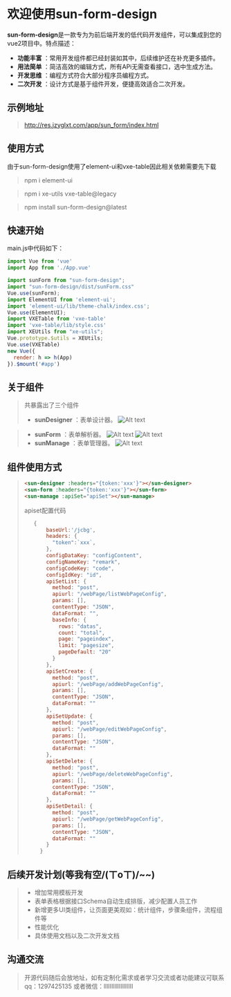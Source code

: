 # 欢迎使用sun-form-design
**sun-form-design**是一款专为为前后端开发的低代码开发组件，可以集成到您的vue2项目中。特点描述：
- **功能丰富** ：常用开发组件都已经封装如其中，后续维护还在补充更多插件。
- **用法简单** ：简洁高效的编辑方式，所有APi无需查看接口，选中生成方法。
- **开发思维** ：编程方式符合大部分程序员编程方式。
- **二次开发** ：设计方式是基于组件开发，便捷高效适合二次开发。
## 示例地址
> http://res.jzyglxt.com/app/sun_form/index.html
## 使用方式
由于sun-form-design使用了element-ui和vxe-table因此相关依赖需要先下载
> npm i element-ui

> npm i xe-utils vxe-table@legacy

> npm install sun-form-design@latest
## 快速开始
main.js中代码如下：
``` javascript
import Vue from 'vue'
import App from './App.vue'

import sunForm from "sun-form-design";
import "sun-form-design/dist/sunForm.css"
Vue.use(sunForm);
import ElementUI from 'element-ui';
import 'element-ui/lib/theme-chalk/index.css';
Vue.use(ElementUI);
import VXETable from 'vxe-table'
import 'vxe-table/lib/style.css'
import XEUtils from "xe-utils";
Vue.prototype.$utils = XEUtils;
Vue.use(VXETable)
new Vue({
  render: h => h(App)
}).$mount('#app')
```
## 关于组件
> 共暴露出了三个组件
> - **sunDesigner** ：表单设计器。
> ![Alt text](http://res.jzyglxt.com/app/pics/1.png)

> - **sunForm** ：表单解析器。
> ![Alt text](http://res.jzyglxt.com/app/pics/2.png)
> ![Alt text](http://res.jzyglxt.com/app/pics/4.png)
> - **sunManage** ：表单管理器。
> ![Alt text](http://res.jzyglxt.com/app/pics/3.png)
## 组件使用方式
> ``` html
> <sun-designer :headers="{token:'xxx'}"></sun-designer>
> <sun-form :headers="{token:'xxx'}"></sun-form>
> <sun-manage :apiSet="apiSet"></sun-manage>
> ```
> apiset配置代码
> ``` javascript
>    {
>        baseUrl:'/jcbg',
>        headers: {
>          "token":`xxx`,
>        },
>        configDataKey: "configContent",
>        configNameKey: "remark",
>        configCodeKey: "code",
>        configIdKey: "id",
>        apiSetList: {
>          method: "post",
>          apiurl: "/webPage/listWebPageConfig",
>          params: [],
>          contentType: "JSON",
>          dataFormat: "",
>          baseInfo: {
>            rows: "datas",
>            count: "total",
>            page: "pageindex",
>            limit: "pagesize",
>            pageDefault: "20"
>          }
>        },
>        apiSetCreate: {
>          method: "post",
>          apiurl: "/webPage/addWebPageConfig",
>          params: [],
>          contentType: "JSON",
>          dataFormat: ""
>        },
>        apiSetUpdate: {
>          method: "post",
>          apiurl: "/webPage/editWebPageConfig",
>          params: [],
>          contentType: "JSON",
>          dataFormat: ""
>        },
>        apiSetDelete: {
>          method: "post",
>          apiurl: "/webPage/deleteWebPageConfig",
>          params: [],
>          contentType: "JSON",
>          dataFormat: ""
>        },
>        apiSetDetail: {
>          method: "post",
>          apiurl: "/webPage/getWebPageConfig",
>          params: [],
>          contentType: "JSON",
>          dataFormat: ""
>        }
>      }
> ```
## 后续开发计划(等我有空/(ㄒoㄒ)/~~)
>- 增加常用模板开发
>- 表单表格根据接口Schema自动生成排版，减少配置人员工作
>- 新增更多UI类组件，让页面更美观如：统计组件，步骤条组件，流程组件等
>- 性能优化
>- 具体使用文档以及二次开发文档
## 沟通交流
>开源代码随后会放地址，如有定制化需求或者学习交流或者功能建议可联系qq：1297425135 或者微信：lllIIIllllIIIlllIII
